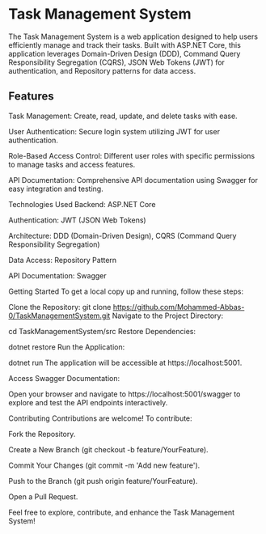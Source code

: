 # Task Management System
The Task Management System is a web application designed to help users efficiently manage and track their tasks. Built with ASP.NET Core, this application leverages Domain-Driven Design (DDD), Command Query Responsibility Segregation (CQRS), JSON Web Tokens (JWT) for authentication, and Repository patterns for data access.​


## Features 
Task Management: Create, read, update, and delete tasks with ease.​

User Authentication: Secure login system utilizing JWT for user authentication.​

Role-Based Access Control: Different user roles with specific permissions to manage tasks and access features.​


API Documentation: Comprehensive API documentation using Swagger for easy integration and testing.​

Technologies Used
Backend: ASP.NET Core​


Authentication: JWT (JSON Web Tokens)​

Architecture: DDD (Domain-Driven Design), CQRS (Command Query Responsibility Segregation)​

Data Access: Repository Pattern​

API Documentation: Swagger​

Getting Started
To get a local copy up and running, follow these steps:

Clone the Repository:
git clone https://github.com/Mohammed-Abbas-0/TaskManagementSystem.git
Navigate to the Project Directory:


cd TaskManagementSystem/src
Restore Dependencies:

dotnet restore
Run the Application:

dotnet run
The application will be accessible at https://localhost:5001.

Access Swagger Documentation:

Open your browser and navigate to https://localhost:5001/swagger to explore and test the API endpoints interactively.

Contributing
Contributions are welcome! To contribute:​


Fork the Repository.

Create a New Branch (git checkout -b feature/YourFeature).

Commit Your Changes (git commit -m 'Add new feature').

Push to the Branch (git push origin feature/YourFeature).

Open a Pull Request.


Feel free to explore, contribute, and enhance the Task Management System!
